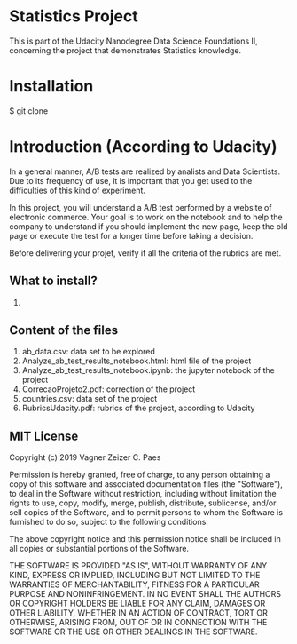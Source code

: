 # Statistics Project 


This is part of the Udacity Nanodegree Data Science Foundations II, concerning the project that demonstrates Statistics knowledge.


# Installation

$ git clone 

# Introduction (According to Udacity)

In a general manner, A/B tests are realized by analists and Data Scientists.
Due to its frequency of use, it is important that you get used to the difficulties of this kind of experiment.

In this project, you will understand a A/B test performed by a website of electronic commerce.
Your goal is to work on the notebook and to help the company to understand if you should implement the new page, keep the old page or execute the test for a longer time before taking a decision.

Before delivering your projet, verify if all the criteria of the rubrics are met. 



## What to install?

1. 


## Content of the files

1. ab_data.csv: data set to be explored
2. Analyze_ab_test_results_notebook.html: html file of the project 
3. Analyze_ab_test_results_notebook.ipynb: the jupyter notebook of the project
4. CorrecaoProjeto2.pdf: correction of the project
5. countries.csv: data set of the project
6. RubricsUdacity.pdf: rubrics of the project, according to Udacity






## MIT License

Copyright (c) 2019 Vagner Zeizer C. Paes

Permission is hereby granted, free of charge, to any person obtaining a copy
of this software and associated documentation files (the "Software"), to deal
in the Software without restriction, including without limitation the rights
to use, copy, modify, merge, publish, distribute, sublicense, and/or sell
copies of the Software, and to permit persons to whom the Software is
furnished to do so, subject to the following conditions:

The above copyright notice and this permission notice shall be included in all
copies or substantial portions of the Software.

THE SOFTWARE IS PROVIDED "AS IS", WITHOUT WARRANTY OF ANY KIND, EXPRESS OR
IMPLIED, INCLUDING BUT NOT LIMITED TO THE WARRANTIES OF MERCHANTABILITY,
FITNESS FOR A PARTICULAR PURPOSE AND NONINFRINGEMENT. IN NO EVENT SHALL THE
AUTHORS OR COPYRIGHT HOLDERS BE LIABLE FOR ANY CLAIM, DAMAGES OR OTHER
LIABILITY, WHETHER IN AN ACTION OF CONTRACT, TORT OR OTHERWISE, ARISING FROM,
OUT OF OR IN CONNECTION WITH THE SOFTWARE OR THE USE OR OTHER DEALINGS IN THE
SOFTWARE.


